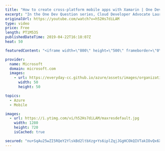 ```yaml
---
title: "How to create cross-platform mobile apps with Xamarin | One Dev Question: Laurent Bugnion"
excerpt: "In the One Dev Question series, Cloud Developer Advocate Laurent Bugnion explains various development features of Azure. In this video, Laurent explains how to use native features in cross-platform mobile apps with Xamarin.   Get more information at: http://gslb.ch/298c-onedevquestion  Create your free"
originalUrl: https://youtube.com/watch?v=h52Hs7diLAM
type: video
price: Free
length: PT1M53S
publishedDateTime: 2019-04-22T16:18:07Z
heat: 50

featuredContent: "<iframe width=\"800\" height=\"500\" frameborder=\"0\" src=\"https://www.youtube.com/embed/h52Hs7diLAM\" allow=\"accelerometer; autoplay; encrypted-media; gyroscope; picture-in-picture\" allowfullscreen></iframe>"

provider:
  name: Microsoft
  domain: microsoft.com
  images:
    - url: https://everyday-cc.github.io/azure/assets/images/organizations/microsoft.com-50x50.jpg
      width: 50
      height: 50

topics:
  - Azure
  - Mobile

images:
  - url: https://i.ytimg.com/vi/h52Hs7diLAM/maxresdefault.jpg
    width: 1280
    height: 720
    isCached: true

secured: "nu+SqAu25wZI5RQeY2YlskBd2ltbXzg+Ys6iplZqjJGgHCOkQIVTakIOvQx6X49hWPizMr1lllThkL0yuAL7bwWbdcA6J2A1xqZIxE8keztuhr0ThxIzrfPDtcuuOlEpYx4NXJne6AOV68qH50tLJx1KqvQcLMs6RmYbMHs5HNPzTJOUFNdVn7BhlotkM6cVOV79BfJ+sh90jtg4EO69dcpBE52bwbPcqCHgw5ur/AAw22qFZC/L/iVW2omu+kmE9yDLyfL12pEltmXdAnO70fJq1nybg5Tk8sgCKXFDNew86PezL2o0ynGwwRcTLH+EadRPg2vP4BtXGchGzkBmh/q5gkmrEeijPbjAPsfOynSoHffpa5sHycu3Z0E3JgjTLXuPnIl77d/ROX/oqvhGWRqJMDg1X/zdQ5XJw7HrnQ4=;H7V1Lbrk2IBuZ24Q/PoA6w=="
---
```


